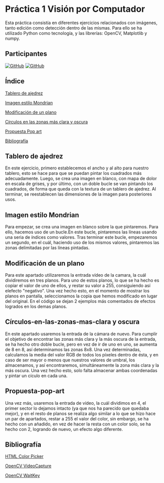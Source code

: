 # Práctica 1 Visión por Computador

Esta práctica consistía en diferentes ejercicios relacionados con imágenes, tanto edición como detección dentro de las mismas. Para ello se ha utilizado Python como tecnología, y las librerías: OpenCV, Matplotlib y numpy.

## Participantes

[![GitHub](https://img.shields.io/badge/Alejandro-Ortega_González-blue)](https://github.com/AlejandroOrtegaG)
[![GitHub](https://img.shields.io/badge/Joaquín-Villamonte_Pereira-purple)](https://github.com/AlejandroOrtegaG)

## Índice

[Tablero de ajedrez](#tablero-de-ajedrez)

[Imagen estilo Mondrian](#imagen-estilo-mondrian)

[Modificación de un plano](#modificación-de-un-plano)

[Círculos en las zonas más clara y oscura](#círculos-en-las-zonas-mas-clara-y-oscura)

[Propuesta Pop art](#propuesta-pop-art)

[Bibliografía](#bibliografía)

## Tablero de ajedrez
En este ejercicio, primero establecemos el ancho y al alto para nuestro tablero, esto se hace para que se puedan pintar los cuadrados más adecuadamente. Luego, se crea una imagen en blanco, con mapa de dolor en escala de grises, y por último, con un doble bucle se van pintando los cuadrados, de forma que queda con la textura de un tablero de ajedrez.
Al terminar, se reestablecen las dimensiones de la imagen para posteriores usos.

## Imagen estilo Mondrian
Para empezar, se crea una imagen en blanco sobre la que pintaremos. Para ello, hacemos uso de un bucle.En este bucle, pintaremos las líneas usando una seria de índices como valores. Tras terminar este bucle, empezaremos un segundo, en el cuál, haciendo uso de los mismos valores, pintaremos las zonas delimitadas por las líneas pintadas.
## Modificación de un plano
Para este apartado utilizaremos la entrada vídeo de la camara, la cuál dividiremos en tres planos. Para uno de estos planos, lo que se ha hecho es copiar el valor de uno de ellos, y restar su valor a 255, consiguiendo así elefecto "negativo". Una vez hecho esto, en el momento de mostrar los planos en pantalla, seleccionamos la copia que hemos modificado en lugar del original.
En el código se dejan 2 ejemplos más comentados de efectos logrados en los demas planos.
## Círculos-en-las-zonas-mas-clara y oscura
En este apartado usaremos la entrada de la cámara de nuevo. Para cumplir el objetivo de encontrar las zonas más clara y la más oscura de la entrada, se ha hecho otro doble bucle, pero en vez de ir de uno en uno, se aumenta de 8 en 8, así determinamos las zonas 8x8. Una vez determinadas, calculamos la media del valor RGB de todos los píxeles dentro de ésta, y en caso de ser mayor o menos que nuestros valores de umbral, los almacenamos, y así encontraremos, simultáneamente la zona más clara y la más oscura. Una vez hecho esto, solo falta almacenar ambas coordenadas y pintar un cículo en cada una.

## Propuesta-pop-art
Una vez más, usaremos la entrada de vídeo, la cuál dividimos en 4, el primer sector lo dejamos intacto (ya que nos ha parecido que quedaba mejor), y en el resto de planos se realiza algo similar a lo que se hizo hace un par de apartados, restar a 255 el valor del color, sin embargo, se ha hecho con un añadido, en vez de hacer la resta con un color solo, se ha hecho con 2, logrando de nuevo, un efecto algo diferente.

## Bibliografía

[HTML Color Picker](https://www.w3schools.com/colors/colors_picker.asp)

[OpenCV VideoCapture](https://docs.opencv.org/3.4/d8/dfe/classcv_1_1VideoCapture.html)

[OpenCV WaitKey](https://www.geeksforgeeks.org/python-opencv-waitkey-function/)